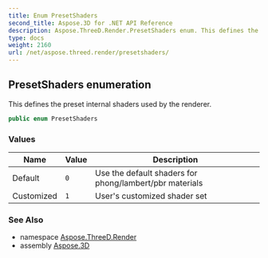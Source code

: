 ```yaml
---
title: Enum PresetShaders
second_title: Aspose.3D for .NET API Reference
description: Aspose.ThreeD.Render.PresetShaders enum. This defines the preset internal shaders used by the renderer
type: docs
weight: 2160
url: /net/aspose.threed.render/presetshaders/
---
```

## PresetShaders enumeration

This defines the preset internal shaders used by the renderer.

```csharp
public enum PresetShaders
```

### Values

| Name | Value | Description |
| --- | --- | --- |
| Default | `0` | Use the default shaders for phong/lambert/pbr materials |
| Customized | `1` | User's customized shader set |

### See Also

* namespace [Aspose.ThreeD.Render](../../aspose.threed.render/)
* assembly [Aspose.3D](../../)


